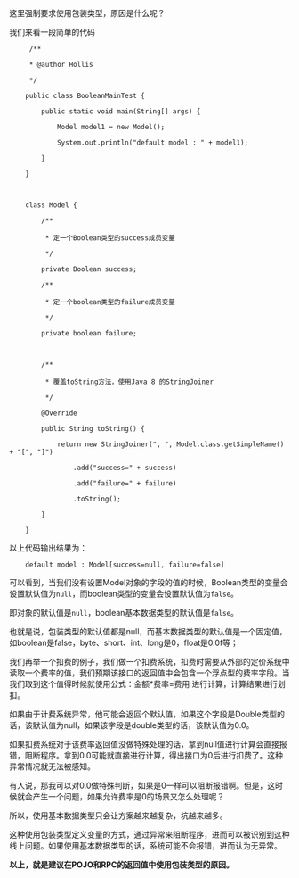 这里强制要求使用包装类型，原因是什么呢？

我们来看一段简单的代码

```text
     /**

     * @author Hollis

     */

    public class BooleanMainTest {

        public static void main(String[] args) {

            Model model1 = new Model();

            System.out.println("default model : " + model1);

        }

    }

    

    class Model {

        /**

         * 定一个Boolean类型的success成员变量

         */

        private Boolean success;

        /**

         * 定一个boolean类型的failure成员变量

         */

        private boolean failure;

    

        /**

         * 覆盖toString方法，使用Java 8 的StringJoiner

         */

        @Override

        public String toString() {

            return new StringJoiner(", ", Model.class.getSimpleName() + "[", "]")

                .add("success=" + success)

                .add("failure=" + failure)

                .toString();

        }

    }
```

以上代码输出结果为：

```text
    default model : Model[success=null, failure=false]
```

可以看到，当我们没有设置Model对象的字段的值的时候，Boolean类型的变量会设置默认值为`null`，而boolean类型的变量会设置默认值为`false`。

即对象的默认值是`null`，boolean基本数据类型的默认值是`false`。

也就是说，包装类型的默认值都是null，而基本数据类型的默认值是一个固定值，如boolean是false，byte、short、int、long是0，float是0.0f等；

我们再举一个扣费的例子，我们做一个扣费系统，扣费时需要从外部的定价系统中读取一个费率的值，我们预期该接口的返回值中会包含一个浮点型的费率字段。当我们取到这个值得时候就使用公式：金额*费率=费用 进行计算，计算结果进行划扣。

如果由于计费系统异常，他可能会返回个默认值，如果这个字段是Double类型的话，该默认值为null，如果该字段是double类型的话，该默认值为0.0。

如果扣费系统对于该费率返回值没做特殊处理的话，拿到null值进行计算会直接报错，阻断程序。拿到0.0可能就直接进行计算，得出接口为0后进行扣费了。这种异常情况就无法被感知。

有人说，那我可以对0.0做特殊判断，如果是0一样可以阻断报错啊。但是，这时候就会产生一个问题，如果允许费率是0的场景又怎么处理呢？

所以，使用基本数据类型只会让方案越来越复杂，坑越来越多。

这种使用包装类型定义变量的方式，通过异常来阻断程序，进而可以被识别到这种线上问题。如果使用基本数据类型的话，系统可能不会报错，进而认为无异常。

**以上，就是建议在POJO和RPC的返回值中使用包装类型的原因。**